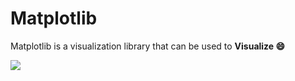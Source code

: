 # Matplotlib

Matplotlib is a visualization library that can be used to <b>Visualize :smile:</b> 

<img src="https://i.morioh.com/5c2bb47668.png" />
